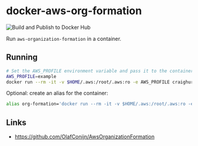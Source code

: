 # docker-aws-org-formation

![Build and Publish to Docker Hub](https://github.com/craighurley/docker-aws-org-formation/workflows/Build%20and%20Publish%20to%20Docker%20Hub/badge.svg)

Run `aws-organization-formation` in a container.

## Running

```sh
# Set the AWS_PROFILE environment variable and pass it to the container
AWS_PROFILE=example
docker run --rm -it -v $HOME/.aws:/root/.aws:ro -e AWS_PROFILE craighurley/aws-org-formation
```

Optional: create an alias for the container:

```sh
alias org-formation='docker run --rm -it -v $HOME/.aws:/root/.aws:ro -e AWS_PROFILE craighurley/aws-org-formation'
```

## Links

- <https://github.com/OlafConijn/AwsOrganizationFormation>
